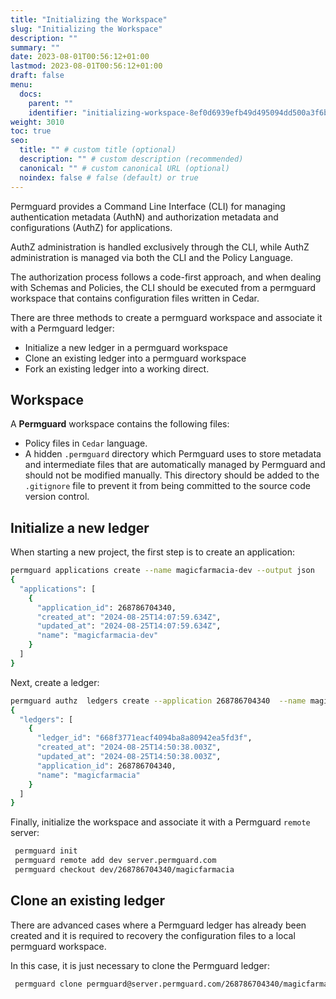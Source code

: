 ```yaml
---
title: "Initializing the Workspace"
slug: "Initializing the Workspace"
description: ""
summary: ""
date: 2023-08-01T00:56:12+01:00
lastmod: 2023-08-01T00:56:12+01:00
draft: false
menu:
  docs:
    parent: ""
    identifier: "initializing-workspace-8ef0d6939efb49d495094dd500a3f6bb"
weight: 3010
toc: true
seo:
  title: "" # custom title (optional)
  description: "" # custom description (recommended)
  canonical: "" # custom canonical URL (optional)
  noindex: false # false (default) or true
---
```


Permguard provides a Command Line Interface (CLI) for managing authentication metadata (AuthN) and authorization metadata and configurations (AuthZ) for applications.

AuthZ administration is handled exclusively through the CLI, while AuthZ administration is managed via both the CLI and the Policy Language.

The authorization process follows a code-first approach, and when dealing with Schemas and Policies, the CLI should be executed from a permguard workspace that contains configuration files written in Cedar.

There are three methods to create a permguard workspace and associate it with a Permguard ledger:

- Initialize a new ledger in a permguard workspace
- Clone an existing ledger into a permguard workspace
- Fork an existing ledger into a working direct.

## Workspace

A **Permguard** workspace contains the following files:

- Policy files in `Cedar` language.
- A hidden `.permguard` directory which Permguard uses to store metadata and intermediate files that are automatically managed by Permguard and should not be modified manually. This directory should be added to the `.gitignore` file to prevent it from being committed to the source code version control.

## Initialize a new ledger

When starting a new project, the first step is to create an application:

```bash
permguard applications create --name magicfarmacia-dev --output json
{
  "applications": [
    {
      "application_id": 268786704340,
      "created_at": "2024-08-25T14:07:59.634Z",
      "updated_at": "2024-08-25T14:07:59.634Z",
      "name": "magicfarmacia-dev"
    }
  ]
}
```

Next, create a ledger:

```bash
permguard authz  ledgers create --application 268786704340  --name magicfarmacia --output json
{
  "ledgers": [
    {
      "ledger_id": "668f3771eacf4094ba8a80942ea5fd3f",
      "created_at": "2024-08-25T14:50:38.003Z",
      "updated_at": "2024-08-25T14:50:38.003Z",
      "application_id": 268786704340,
      "name": "magicfarmacia"
    }
  ]
}
```

Finally, initialize the workspace and associate it with a Permguard `remote` server:

```bash
 permguard init
 permguard remote add dev server.permguard.com
 permguard checkout dev/268786704340/magicfarmacia
```

## Clone an existing ledger

There are advanced cases where a Permguard ledger has already been created and it is required to recovery the configuration files to a local permguard workspace.

In this case, it is just necessary to clone the Permguard ledger:

```bash
 permguard clone permguard@server.permguard.com/268786704340/magicfarmacia
```
